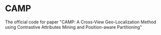 # CAMP
The official code for paper "CAMP: A Cross-View Geo-Localization Method using Contrastive Attributes Mining and Position-aware Partitioning"
